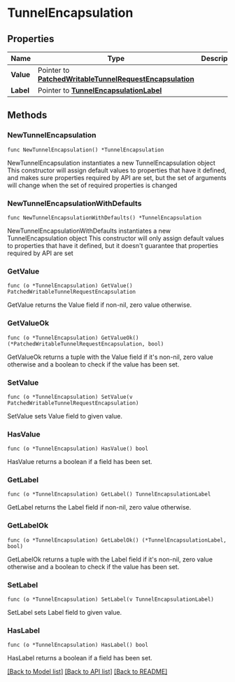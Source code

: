 # TunnelEncapsulation

## Properties

Name | Type | Description | Notes
------------ | ------------- | ------------- | -------------
**Value** | Pointer to [**PatchedWritableTunnelRequestEncapsulation**](PatchedWritableTunnelRequestEncapsulation.md) |  | [optional] 
**Label** | Pointer to [**TunnelEncapsulationLabel**](TunnelEncapsulationLabel.md) |  | [optional] 

## Methods

### NewTunnelEncapsulation

`func NewTunnelEncapsulation() *TunnelEncapsulation`

NewTunnelEncapsulation instantiates a new TunnelEncapsulation object
This constructor will assign default values to properties that have it defined,
and makes sure properties required by API are set, but the set of arguments
will change when the set of required properties is changed

### NewTunnelEncapsulationWithDefaults

`func NewTunnelEncapsulationWithDefaults() *TunnelEncapsulation`

NewTunnelEncapsulationWithDefaults instantiates a new TunnelEncapsulation object
This constructor will only assign default values to properties that have it defined,
but it doesn't guarantee that properties required by API are set

### GetValue

`func (o *TunnelEncapsulation) GetValue() PatchedWritableTunnelRequestEncapsulation`

GetValue returns the Value field if non-nil, zero value otherwise.

### GetValueOk

`func (o *TunnelEncapsulation) GetValueOk() (*PatchedWritableTunnelRequestEncapsulation, bool)`

GetValueOk returns a tuple with the Value field if it's non-nil, zero value otherwise
and a boolean to check if the value has been set.

### SetValue

`func (o *TunnelEncapsulation) SetValue(v PatchedWritableTunnelRequestEncapsulation)`

SetValue sets Value field to given value.

### HasValue

`func (o *TunnelEncapsulation) HasValue() bool`

HasValue returns a boolean if a field has been set.

### GetLabel

`func (o *TunnelEncapsulation) GetLabel() TunnelEncapsulationLabel`

GetLabel returns the Label field if non-nil, zero value otherwise.

### GetLabelOk

`func (o *TunnelEncapsulation) GetLabelOk() (*TunnelEncapsulationLabel, bool)`

GetLabelOk returns a tuple with the Label field if it's non-nil, zero value otherwise
and a boolean to check if the value has been set.

### SetLabel

`func (o *TunnelEncapsulation) SetLabel(v TunnelEncapsulationLabel)`

SetLabel sets Label field to given value.

### HasLabel

`func (o *TunnelEncapsulation) HasLabel() bool`

HasLabel returns a boolean if a field has been set.


[[Back to Model list]](../README.md#documentation-for-models) [[Back to API list]](../README.md#documentation-for-api-endpoints) [[Back to README]](../README.md)


